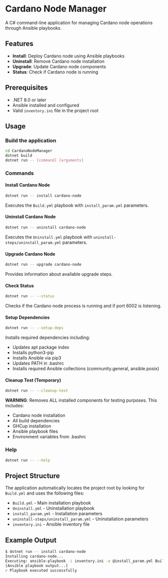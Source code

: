 # Cardano Node Manager

A C# command-line application for managing Cardano node operations through Ansible playbooks.

## Features

- **Install**: Deploy Cardano node using Ansible playbooks
- **Uninstall**: Remove Cardano node installation
- **Upgrade**: Update Cardano node components
- **Status**: Check if Cardano node is running

## Prerequisites

- .NET 8.0 or later
- Ansible installed and configured
- Valid `inventory.ini` file in the project root

## Usage

### Build the application
```bash
cd CardanoNodeManager
dotnet build
dotnet run -- [command] [arguments]
```

### Commands

#### Install Cardano Node
```bash
dotnet run -- install cardano-node
```
Executes the `Build.yml` playbook with `install_param.yml` parameters.

#### Uninstall Cardano Node
```bash
dotnet run -- uninstall cardano-node
```
Executes the `Uninstall.yml` playbook with `uninstall-steps/uninstall_param.yml` parameters.

#### Upgrade Cardano Node
```bash
dotnet run -- upgrade cardano-node
```
Provides information about available upgrade steps.

#### Check Status
```bash
dotnet run -- --status
```
Checks if the Cardano node process is running and if port 6002 is listening.

#### Setup Dependencies
```bash
dotnet run -- --setup-deps
```
Installs required dependencies including:
- Updates apt package index
- Installs python3-pip
- Installs Ansible via pip3
- Updates PATH in .bashrc
- Installs required Ansible collections (community.general, ansible.posix)

#### Cleanup Test (Temporary)
```bash
dotnet run -- --cleanup-test
```
**WARNING**: Removes ALL installed components for testing purposes. This includes:
- Cardano node installation
- All build dependencies
- GHCup installation
- Ansible playbook files
- Environment variables from .bashrc

### Help
```bash
dotnet run -- --help
```

## Project Structure

The application automatically locates the project root by looking for `Build.yml` and uses the following files:
- `Build.yml` - Main installation playbook
- `Uninstall.yml` - Uninstallation playbook
- `install_param.yml` - Installation parameters
- `uninstall-steps/uninstall_param.yml` - Uninstallation parameters
- `inventory.ini` - Ansible inventory file

## Example Output

```bash
$ dotnet run -- install cardano-node
Installing cardano-node...
Executing: ansible-playbook -i inventory.ini -e @install_param.yml Build.yml
[Ansible playbook output...]
✓ Playbook executed successfully
```
